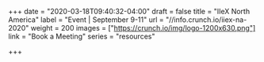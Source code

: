 +++
date = "2020-03-18T09:40:32-04:00"
draft = false
title = "IIeX North America"
label = "Event | September 9-11"
url = "//info.crunch.io/iiex-na-2020"
weight = 200
images = ["https://crunch.io/img/logo-1200x630.png"]
link = "Book a Meeting"
series = "resources"

+++
